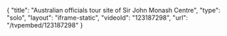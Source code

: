 {
    "title": "Australian officials tour site of Sir John Monash Centre",
    "type": "solo",
    "layout": "iframe-static",
    "videoId": "123187298",
    "url": "\/tvpembed\/123187298"
}